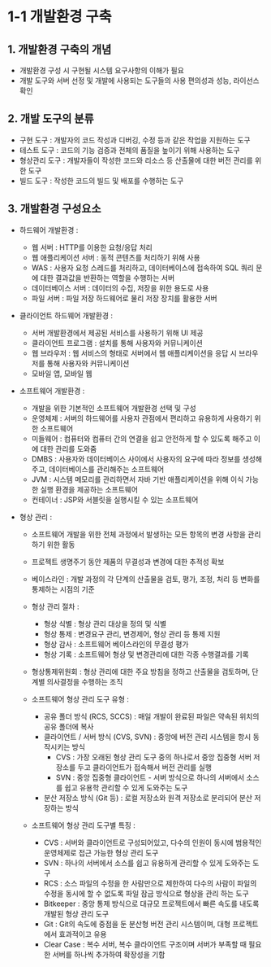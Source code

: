 # 1-1 개발환경 구축

## 1. 개발환경 구축의 개념
- 개발환경 구성 시 구현될 시스템 요구사항의 이해가 필요
- 개발 도구와 서버 선정 및 개발에 사용되는 도구들의 사용 편의성과 성능, 라이선스 확인

## 2. 개발 도구의 분류
- 구현 도구 : 개발자의 코드 작성과 디버깅, 수정 등과 같은 작업을 지원하는 도구
- 테스트 도구 : 코드의 기능 검증과 전체의 품질을 높이기 위해 사용하는 도구
- 형상관리 도구 : 개발자들이 작성한 코드와 리소스 등 산출물에 대한 버전 관리를 위한 도구
- 빌드 도구 : 작성한 코드의 빌드 및 배포를 수행하는 도구

## 3. 개발환경 구성요소
- 하드웨어 개발환경 :
    - 웹 서버 : HTTP를 이용한 요청/응답 처리
    - 웹 애플리케이션 서버 : 동적 콘텐츠를 처리하기 위해 사용
    - WAS : 사용자 요청 스레드를 처리하고, 데이터베이스에 접속하여 SQL 쿼리 문에 대한 결과값을 반환하는 역할을 수행하는 서버
    - 데이터베이스 서버 : 데이터의 수집, 저장을 위한 용도로 사용
    - 파일 서버 : 파일 저장 하드웨어로 물리 저장 장치를 활용한 서버

- 클라이언트 하드웨어 개발환경 :
    - 서버 개발환경에서 제공된 서비스를 사용하기 위해 UI 제공
    - 클라이언트 프로그램 : 설치를 통해 사용자와 커뮤니케이션
    - 웹 브라우저 : 웹 서비스의 형태로 서버에서 웹 애플리케이션을 응답 시 브라우저를 통해 사용자와 커뮤니케이션
    - 모바일 앱, 모바일 웹

- 소프트웨어 개발환경 :
    - 개발을 위한 기본적인 소프트웨어 개발환경 선택 및 구성
    - 운영체제 : 서버의 하드웨어를 사용자 관점에서 편리하고 유용하게 사용하기 위한 소프트웨어
    - 미들웨어 : 컴퓨터와 컴퓨터 간의 연결을 쉽고 안전하게 할 수 있도록 해주고 이에 대한 관리를 도와줌
    - DMBS : 사용자와 데이터베이스 사이에서 사용자의 요구에 따라 정보를 생성해주고, 데이터베이스를 관리해주는 소프트웨어
    - JVM : 시스템 메모리를 관리하면서 자바 기반 애플리케이션을 위해 이식 가능한 실행 환경을 제공하는 소프트웨어
    - 컨테이너 : JSP와 서블릿을 실행시킬 수 있는 소프트웨어

- 형상 관리 :
    - 소프트웨어 개발을 위한 전체 과정에서 발생하는 모든 항목의 변경 사항을 관리하기 위한 활동
    - 프로젝트 생명주기 동안 제품의 무결성과 변경에 대한 추적성 확보
    - 베이스라인 : 개발 과정의 각 단계의 산출물을 검토, 평가, 조정, 처리 등 변화를 통제하는 시점의 기준
    - 형상 관리 절차 :
        - 형상 식별 : 형상 관리 대상을 정의 및 식별
        - 형상 통제 : 변경요구 관리, 변경제어, 형상 관리 등 통제 지원
        - 형상 감사 : 소프트웨어 베이스라인의 무결성 평가
        - 형상 기록 : 소프트웨어 형상 및 변경관리에 대한 각종 수행결과를 기록
    - 형상통제위원회 : 형상 관리에 대한 주요 방침을 정하고 산출물을 검토하며, 단계별 의사결정을 수행하는 조직

    - 소프트웨어 형상 관리 도구 유형 :
        - 공유 폴더 방식 (RCS, SCCS) : 매일 개발이 완료된 파일은 약속된 위치의 공유 폴더에 복사
        - 클라이언트 / 서버 방식 (CVS, SVN) : 중앙에 버전 관리 시스템을 항시 동작시키는 방식
            - CVS : 가장 오래된 형상 관리 도구 중의 하나로서 중앙 집중형 서버 저장소를 두고 클라이언트가 접속해서 버전 관리를 실행
            - SVN : 중앙 집중형 클라이언트 - 서버 방식으로 하나의 서버에서 소스를 쉽고 유용학 관리할 수 있게 도와주는 도구
        - 분산 저장소 방식 (Git 등) : 로컬 저장소와 원격 저장소로 분리되어 분산 저장하는 방식

    - 소프트웨어 형상 관리 도구별 특징 :
        - CVS : 서버와 클라이언트로 구성되어있고, 다수의 인원이 동시에 범용적인 운영체제로 접근 가능한 형상 관리 도구
        - SVN : 하나의 서버에서 소스를 쉽고 유용하게 관리할 수 있게 도와주는 도구
        - RCS : 소스 파일의 수정을 한 사람만으로 제한하여 다수의 사람이 파일의 수정을 동시에 할 수 없도록 파일 잠금 방식으로 형상을 관리 하는 도구
        - Bitkeeper : 중앙 통제 방식으로 대규모 프로젝트에서 빠른 속도를 내도록 개발된 형상 관리 도구
        - Git : Git의 속도에 중점을 둔 분산형 버전 관리 시스템이며, 대형 프로젝트에서 효과적이고 유용
        - Clear Case : 복수 서버, 복수 클라이언트 구조이며 서버가 부족할 때 필요한 서버를 하나씩 추가하여 확장성을 기함